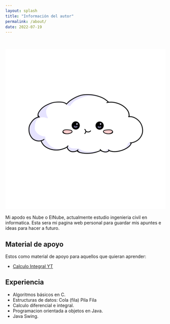 ```yaml
---
layout: splash
title: "Información del autor"
permalink: /about/
date: 2022-07-19
---
```


<br>

<p align="center">
<img src="/assets/images/avatar.png">
</p>

Mi apodo es Nube o ElNube, actualmente estudio ingenieria civil en informatica.
Esta sera mi pagina web personal para guardar mis apuntes e ideas para hacer a futuro.

## Material de apoyo
Estos como material de apoyo para aquellos que quieran aprender:
- [Calculo Integral YT](https://www.youtube.com/playlist?list=PLzBJV-lsTbLZdaUYYy50Ha5EiiBt2dWU2)

## Experiencia
- Algoritmos básicos en C.
- Estructuras de datos:
    Cola (fila)
    Pila
    Fila
- Calculo diferencial e integral.
- Programacion orientada a objetos en Java.
- Java Swing.